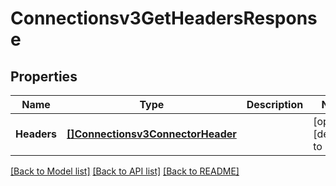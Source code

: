 # Connectionsv3GetHeadersResponse

## Properties
Name | Type | Description | Notes
------------ | ------------- | ------------- | -------------
**Headers** | [**[]Connectionsv3ConnectorHeader**](connectionsv3ConnectorHeader.md) |  | [optional] [default to null]

[[Back to Model list]](../README.md#documentation-for-models) [[Back to API list]](../README.md#documentation-for-api-endpoints) [[Back to README]](../README.md)

